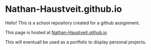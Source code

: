 # Nathan-Haustveit.github.io

Hello! This is a school repository created for a github assignment.

This page is hosted at [Nathan-Haustveit.github.io](https://Nathan-Haustveit.github.io)

This will eventuall be used as a portfolio to display personal projects.
